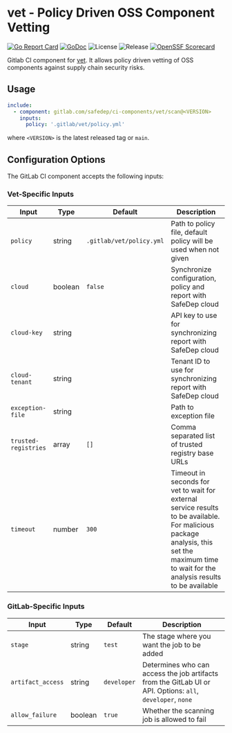 # vet - Policy Driven OSS Component Vetting

[![Go Report Card](https://goreportcard.com/badge/github.com/safedep/vet)](https://goreportcard.com/report/github.com/safedep/vet)
[![GoDoc](https://godoc.org/github.com/safedep/vet?status.svg)](https://godoc.org/github.com/safedep/vet)
![License](https://img.shields.io/github/license/safedep/vet)
![Release](https://img.shields.io/github/v/release/safedep/vet)
[![OpenSSF Scorecard](https://api.securityscorecards.dev/projects/github.com/safedep/vet/badge)](https://api.securityscorecards.dev/projects/github.com/safedep/vet)


Gitlab CI component for [vet](https://github.com/safedep/vet). It allows policy
driven vetting of OSS components against supply chain security risks.

## Usage

```yaml
include:
  - component: gitlab.com/safedep/ci-components/vet/scan@<VERSION>
    inputs:
      policy: '.gitlab/vet/policy.yml'
```

where `<VERSION>` is the latest released tag or `main`.


## Configuration Options

The GitLab CI component accepts the following inputs:

### Vet-Specific Inputs

| Input | Type | Default | Description |
|-------|------|---------|-------------|
| `policy` | string | `.gitlab/vet/policy.yml` | Path to policy file, default policy will be used when not given |
| `cloud` | boolean | `false` | Synchronize configuration, policy and report with SafeDep cloud |
| `cloud-key` | string | | API key to use for synchronizing report with SafeDep cloud |
| `cloud-tenant` | string | | Tenant ID to use for synchronizing report with SafeDep cloud |
| `exception-file` | string | | Path to exception file |
| `trusted-registries` | array | `[]` | Comma separated list of trusted registry base URLs |
| `timeout` | number | `300` | Timeout in seconds for vet to wait for external service results to be available. For malicious package analysis, this set the maximum time to wait for the analysis results to be available |

### GitLab-Specific Inputs

| Input | Type | Default | Description |
|-------|------|---------|-------------|
| `stage` | string | `test` | The stage where you want the job to be added |
| `artifact_access` | string | `developer` | Determines who can access the job artifacts from the GitLab UI or API. Options: `all`, `developer`, `none` |
| `allow_failure` | boolean | `true` | Whether the scanning job is allowed to fail |
